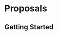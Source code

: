 Proposals
================================================================================

Getting Started
--------------------------------------------------------------------------------

